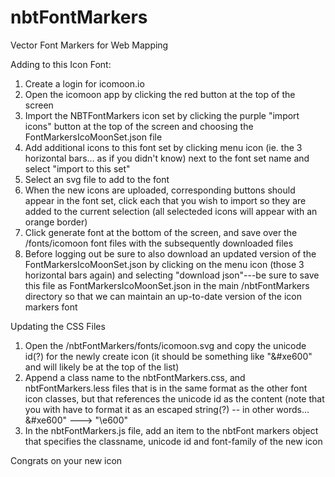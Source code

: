 # nbtFontMarkers
Vector Font Markers for Web Mapping

Adding to this Icon Font:
  1. Create a login for icomoon.io
  2. Open the icomoon app by clicking the red button at the top of the screen
  3. Import the NBTFontMarkers icon set by clicking the purple "import icons" button at the top of the screen and choosing the FontMarkersIcoMoonSet.json file
  4. Add additional icons to this font set by clicking menu icon (ie. the 3 horizontal bars... as if you didn't know) next to the font set name and select "import to this set"
  5. Select an svg file to add to the font
  6. When the new icons are uploaded, corresponding buttons should appear in the font set, click each that you wish to import so they are added to the current selection (all selecteded icons will appear with an orange border)
  7. Click generate font at the bottom of the screen, and save over the /fonts/icomoon font files with the subsequently downloaded files
  8. Before logging out be sure to also download an updated version of the FontMarkersIcoMoonSet.json by clicking on the menu icon (those 3 horizontal bars again) and selecting "download json"---be sure to save this file as FontMarkersIcoMoonSet.json in the main /nbtFontMarkers directory so that we can maintain an up-to-date version of the icon markers font 

Updating the CSS Files
  1. Open the /nbtFontMarkers/fonts/icomoon.svg and copy the unicode id(?) for the newly create icon (it should be something like "&#xe600" and will likely be at the top of the list)
  2. Append a class name to the nbtFontMarkers.css, and nbtFontMarkers.less files that is in the same format as the other font icon classes, but that references the unicode id as the content (note that you with have to format it as an escaped string(?) -- in other words... &#xe600" ---> "\e600"
  3. In the nbtFontMarkers.js file, add an item to the nbtFont markers object that specifies the classname, unicode id and font-family of the new icon

Congrats on your new icon
